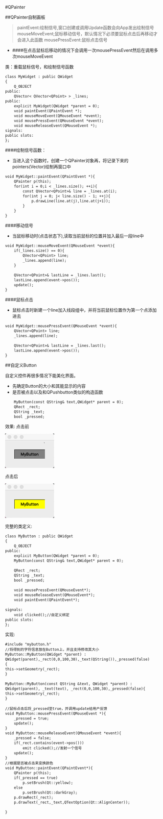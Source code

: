 #QPainter

##QPainter自制画板

> paintEvent:绘制信号,窗口创建或调用Update函数会向App发出绘制信号
> mouseMoveEvent;鼠标移动信号，默认情况下必须要鼠标点击后再移动才会进入此函数
> mousePressEvent:鼠标点击信号

* ####在点击鼠标后移动的情况下会调用一次mousePressEvent然后在调用多次mouseMoveEvent

类：重载鼠标信号，和绘制信号函数
```
class MyWidget : public QWidget
{
    Q_OBJECT
public:
    QVector< QVector<QPoint> > _lines;
public:
    explicit MyWidget(QWidget *parent = 0);
    void paintEvent(QPaintEvent *);
    void mouseMoveEvent(QMouseEvent *event);
    void mousePressEvent(QMouseEvent *event);
    void mouseReleaseEvent(QMouseEvent *);
signals:
public slots:
};
```

####绘制信号函数：
* 当进入这个函数时，创建一个QPainter对象再，将记录下来的pointers(Vector)绘制再窗口中

```
void MyWidget::paintEvent(QPaintEvent *){
    QPainter p(this);
    for(int i = 0;i < _lines.size(); ++i){
        const QVector<QPoint>& line = _lines.at(i);
        for(int j = 0; j< line.size() - 1; ++j){
            p.drawLine(line.at(j),line.at(j+1));
        }
    }
}
```
####移动信号
* 当鼠标移动时(点击状态下),读取当前鼠标的位置并加入最后一段line中

```
void MyWidget::mouseMoveEvent(QMouseEvent *event){
    if(_lines.size() == 0){
        QVector<QPoint> line;
        _lines.append(line);
    }

    QVector<QPoint>& lastLine = _lines.last();
    lastLine.append(event->pos());
    update();
}
```

####鼠标点击
* 鼠标点击时新建一个line加入线段组中，并将当前鼠标位置作为第一个点添加进去

```
void MyWidget::mousePressEvent(QMouseEvent *event){
    QVector<QPoint> line;
    _lines.append(line);

    QVector<QPoint>& lastLine = _lines.last();
    lastLine.append(event->pos());
}
```

##自定义Button

自定义控件再很多情况下能美化界面。

* 先确定Button的大小和其能显示的内容
* 是否被点击以及和QPushbutton类似的构造函数

```
	MyButton(const QString& text,QWidget* parent = 0);
	QRect _rect;
    QString _text;
    bool _pressed;
```

效果:
点击前

![](images/MyButton.png)

点击后

![](images/Mybuttonclicked.png)

完整的类定义:
```
class MyButton : public QWidget
{
    Q_OBJECT
public:
    explicit MyButton(QWidget *parent = 0);
    MyButton(const QString& text,QWidget* parent = 0);

    QRect _rect;
    QString _text;
    bool _pressed;

    void mousePressEvent(QMouseEvent*);
    void mouseReleaseEvent(QMouseEvent*);
    void paintEvent(QPaintEvent*);

signals:
    void clicked();//自定义绑定
public slots:
};
```
实现:
```
#include "mybutton.h"
//将得到的字符信息放在Button上，并且支持修改其大小
MyButton::MyButton(QWidget *parent) : QWidget(parent),_rect(0,0,100,30),_text(QString()),_pressed(false)
{
this->setGeometry(_rect);
}

MyButton::MyButton(const QString &text, QWidget *parent) : QWidget(parent), _text(text), _rect(0,0,100,30),_pressed(false){
this->setGeometry(_rect);
}

//鼠标点击后将_pressed至true，并调用update给用户反馈
void MyButton::mousePressEvent(QMouseEvent *){
    _pressed = true;
    update();
}
void MyButton::mouseReleaseEvent(QMouseEvent *event){
    _pressed = false;
    if(_rect.contains(event->pos()))
        emit clicked();//发射一个信号
    update();
}
//根据是否被点击来变换颜色
void MyButton::paintEvent(QPaintEvent*){
    QPainter p(this);
    if(_pressed == true)
        p.setBrush(Qt::yellow);
    else
        p.setBrush(Qt::darkGray);
    p.drawRect(_rect);
    p.drawText(_rect,_text,QTextOption(Qt::AlignCenter));

}
```

